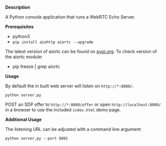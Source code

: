 **Description**

A Python console application that runs a WebRTC Echo Server.

**Prerequisites**

 - python3
 - `pip install aiohttp aiortc --upgrade`
 
The latest version of aiortc can be found on [pypi.org](https://pypi.org/project/aiort). To check version of the aiortc module:

 - pip freeze | grep aiortc

**Usage**

By default the in built web server will listen on `http://*:8080/`.

`python server.py`

POST an SDP offer to `http://*:8080/offer` or open `http://localhost:8080/` in a browser to use the included `index.html` demo page.

**Additional Usage**

The listening URL can be adjusted with a command line argument:

`python server.py --port 8081`
